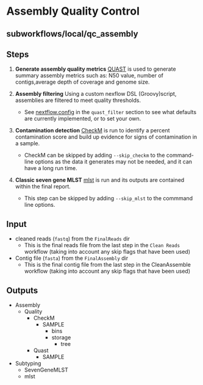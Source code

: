# Assembly Quality Control

## subworkflows/local/qc_assembly

## Steps
1. **Generate assembly quality metrics** [QUAST](https://github.com/ablab/quast) is used to generate summary assembly metrics such as: N50 value, number of contigs,average depth of coverage and genome size.

2. **Assembly filtering** Using a custom nexflow DSL (Groovy)script, assemblies are filtered to meet quality thresholds.
   
   - See [nextflow.config](https://github.com/phac-nml/mikrokondo/blob/main/nextflow.config) in the `quast_filter` section to see what defaults are currently implemented, or to set your own.

3. **Contamination detection** [CheckM](https://github.com/Ecogenomics/CheckM) is run to identify a percent contamination score and build up evidence for signs of contamination in a sample. 
   
   - CheckM can be skipped by adding `--skip_checkm` to the command-line options as the data it generates may not be needed, and it can have a long run time.

4. **Classic seven gene MLST** [mlst](https://github.com/tseemann/mlst) is run and its outputs are contained within the final report. 

   - This step can be skipped by adding `--skip_mlst` to the commmand line options.


## Input
- cleaned reads (`fastq`) from the `FinalReads` dir
  - This is the final reads file from the last step in the `Clean Reads` workflow (taking into account any skip flags that have been used)
- Contig file (`fasta`) from the `FinalAssembly` dir
  - This is the final contig file from the last step in the CleanAssemble workflow (taking into account any skip flags that have been used)

## Outputs
- Assembly
   - Quality
      - CheckM
         - SAMPLE
            - bins
            - storage
               - tree
      - Quast
         - SAMPLE
- Subtyping
   - SevenGeneMLST
   - mlst
